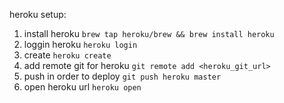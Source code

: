 heroku setup:

1. install heroku `brew tap heroku/brew && brew install heroku`
2. loggin heroku `heroku login`
3. create `heroku create`
4. add remote git for heroku `git remote add <heroku_git_url>`
5. push in order to deploy `git push heroku master`
6. open heroku url `heroku open`
